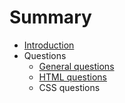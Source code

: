 # Summary

* [Introduction](README.md)
* Questions
   * [General questions](questions/general.md)
   * [HTML questions](questions/html.md)
   * CSS questions

